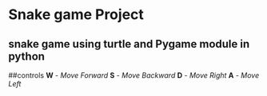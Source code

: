 # Snake game Project
## snake game using turtle and Pygame module in python 

##controls
**W** - *Move Forward*
**S** - *Move Backward*
**D** - *Move Right*
**A** - *Move Left*